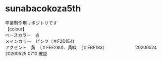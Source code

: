 # sunabacokoza5th
卒業制作用リポジトリです
<br>【colour】
<br>ベースカラー　白
<br>メインカラー　ピンク（＃F2D1E4)
<br>アクセント　黄　（＃FEF280)、黄緑　（＃EBF183）
　　　　　　
20200524
20200525 0710 確認